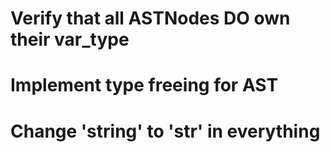 # Verify that all ASTNodes DO own their var_type

# Implement type freeing for AST

# Change 'string' to 'str' in everything